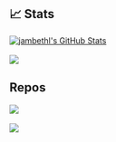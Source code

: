
## &#x1f4c8; Stats

<a href="https://github.com/jambethl/jambethl">
  <img align="center" src="https://github-readme-stats.vercel.app/api?username=jambethl&show_icons=true&line_height=27&count_private=true&title_color=ffffff&text_color=c9cacc&icon_color=2bbc8a&bg_color=1d1f21" alt="jambethl's GitHub Stats" />
</a>
<br/>
<br/>

<a href="https://github.com/jambethl/jambethl">
  <img align="center" src="https://github-readme-stats.vercel.app/api/top-langs/?username=jambethl&hide=java,html,tex&title_color=ffffff&text_color=c9cacc&icon_color=2bbc8a&bg_color=1d1f21&langs_count=3" />
</a>

## Repos
<a href="https://github.com/jambethl/nvim-conf">
  <img align="center" src="https://github-readme-stats.vercel.app/api/pin/?username=jambethl&repo=nvim-conf&title_color=ffffff&text_color=c9cacc&icon_color=2bbc8a&bg_color=1d1f21" />
</a>
<br/>
<br/>
<a href="https://github.com/jambethl/financial-instrument-pricing">
  <img align="center" src="https://github-readme-stats.vercel.app/api/pin/?username=jambethl&repo=financial-instrument-pricing&title_color=ffffff&text_color=c9cacc&icon_color=2bbc8a&bg_color=1d1f21" />
</a>
